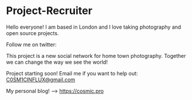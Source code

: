 # Project-Recruiter

Hello everyone! I am based in London and I love taking photography and open source projects.

Follow me on twitter: <INSERT TWITTER>

This project is a new social network for home town photography. Together we can change the way we see the world!

Project starting soon! Email me if you want to help out: C0SM1CINFLUX@gmail.com

My personal blog! --> https://cosmic.pro
